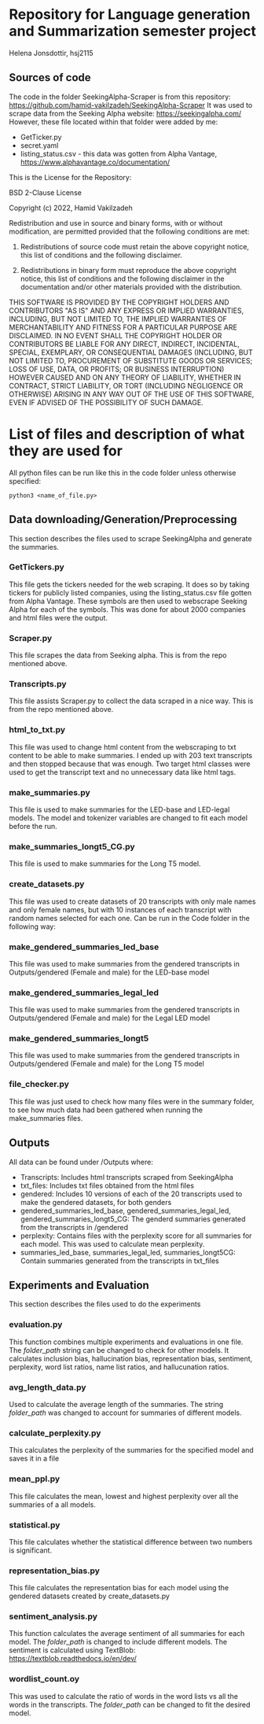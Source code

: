 # Repository for Language generation and Summarization semester project
Helena Jonsdottir, hsj2115

## Sources of code
The code in the folder SeekingAlpha-Scraper is from this repository: https://github.com/hamid-vakilzadeh/SeekingAlpha-Scraper
It was used to scrape data from the Seeking Alpha website: https://seekingalpha.com/
However, these file located within that folder were added by me:
- GetTicker.py
- secret.yaml
- listing_status.csv - this data was gotten from Alpha Vantage, https://www.alphavantage.co/documentation/ 

This is the License for the Repository:

BSD 2-Clause License

Copyright (c) 2022, Hamid Vakilzadeh

Redistribution and use in source and binary forms, with or without
modification, are permitted provided that the following conditions are met:

1. Redistributions of source code must retain the above copyright notice, this
   list of conditions and the following disclaimer.

2. Redistributions in binary form must reproduce the above copyright notice,
   this list of conditions and the following disclaimer in the documentation
   and/or other materials provided with the distribution.

THIS SOFTWARE IS PROVIDED BY THE COPYRIGHT HOLDERS AND CONTRIBUTORS "AS IS"
AND ANY EXPRESS OR IMPLIED WARRANTIES, INCLUDING, BUT NOT LIMITED TO, THE
IMPLIED WARRANTIES OF MERCHANTABILITY AND FITNESS FOR A PARTICULAR PURPOSE ARE
DISCLAIMED. IN NO EVENT SHALL THE COPYRIGHT HOLDER OR CONTRIBUTORS BE LIABLE
FOR ANY DIRECT, INDIRECT, INCIDENTAL, SPECIAL, EXEMPLARY, OR CONSEQUENTIAL
DAMAGES (INCLUDING, BUT NOT LIMITED TO, PROCUREMENT OF SUBSTITUTE GOODS OR
SERVICES; LOSS OF USE, DATA, OR PROFITS; OR BUSINESS INTERRUPTION) HOWEVER
CAUSED AND ON ANY THEORY OF LIABILITY, WHETHER IN CONTRACT, STRICT LIABILITY,
OR TORT (INCLUDING NEGLIGENCE OR OTHERWISE) ARISING IN ANY WAY OUT OF THE USE
OF THIS SOFTWARE, EVEN IF ADVISED OF THE POSSIBILITY OF SUCH DAMAGE.


# List of files and description of what they are used for
All python files can be run like this in the code folder unless otherwise specified:
```
python3 <name_of_file.py>
```

## Data downloading/Generation/Preprocessing
This section describes the files used to scrape SeekingAlpha and generate the summaries. 

### GetTickers.py
This file gets the tickers needed for the web scraping. It does so by taking tickers for publicly listed companies, using the listing_status.csv file gotten from Alpha Vantage. These symbols are then used to webscrape Seeking Alpha for each of the symbols. This was done for about 2000 companies and html files were the output.

### Scraper.py
This file scrapes the data from Seeking alpha. This is from the repo mentioned above.

### Transcripts.py
This file assists Scraper.py to collect the data scraped in a nice way. This is from the repo mentioned above.

### html_to_txt.py
This file was used to change html content from the webscraping to txt content to be able to make summaries. I ended up with 203 text transcripts and then stopped because that was enough. Two target html classes were used to get the transcript text and no unnecessary data like html tags.

### make_summaries.py
This file is used to make summaries for the LED-base and LED-legal models. The model and tokenizer variables are changed to fit each model before the run.

### make_summaries_longt5_CG.py
This file is used to make summaries for the Long T5 model.


### create_datasets.py
This file was used to create datasets of 20 transcripts with only male names and only female names, but with 10 instances of each transcript with random names selected for each one. Can be run in the Code folder in the following way:


### make_gendered_summaries_led_base
This file was used to make summaries from the gendered transcripts in Outputs/gendered (Female and male) for the LED-base model

### make_gendered_summaries_legal_led
This file was used to make summaries from the gendered transcripts in Outputs/gendered (Female and male) for the Legal LED model

### make_gendered_summaries_longt5
This file was used to make summaries from the gendered transcripts in Outputs/gendered (Female and male) for the Long T5 model

### file_checker.py
This file was just used to check how many files were in the summary folder, to see how much data had been gathered when running the make_summaries files. 

## Outputs
All data can be found under /Outputs where:
- Transcripts: Includes html transcripts scraped from SeekingAlpha
- txt_files: Includes txt files obtained from the html files
- gendered: Includes 10 versions of each of the 20 transcripts used to make the gendered datasets, for both genders
- gendered_summaries_led_base, gendered_summaries_legal_led, gendered_summaries_longt5_CG: The genderd summaries generated from the transcripts in /gendered
- perplexity: Contains files with the perplexity score for all summaries for each model. This was used to calculate mean perplexity.
- summaries_led_base, summaries_legal_led, summaries_longt5CG: Contain summaries generated from the transcripts in txt_files 


## Experiments and Evaluation
This section describes the files used to do the experiments

### evaluation.py
This function combines multiple experiments and evaluations in one file. The *folder_path* string can be changed to check for other models. It calculates inclusion bias, hallucination bias, representation bias, sentiment, perplexity, word list ratios, name list ratios, and hallucunation ratios.

### avg_length_data.py 
Used to calculate the average length of the summaries. The string *folder_path* was changed to account for summaries of different models. 

### calculate_perplexity.py
This calculates the perplexity of the summaries for the specified model and saves it in a file

### mean_ppl.py
This file calculates the mean, lowest and highest perplexity over all the summaries of a all models. 

### statistical.py
This file calculates whether the statistical difference between two numbers is significant.

### representation_bias.py
This file calculates the representation bias for each model using the gendered datasets created by create_datasets.py

### sentiment_analysis.py
This function calculates the average sentiment of all summaries for each model. The *folder_path* is changed to include different models. The sentiment is calculated using TextBlob: https://textblob.readthedocs.io/en/dev/


### wordlist_count.oy
This was used to calculate the ratio of words in the word lists vs all the words in the transcripts. The *folder_path* can be changed to fit the desired model.
